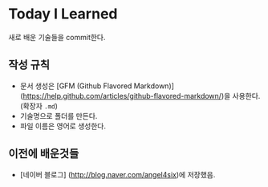 # Today I Learned
새로 배운 기술들을 commit한다.

## 작성 규칙
- 문서 생성은 [GFM (Github Flavored Markdown)] (https://help.github.com/articles/github-flavored-markdown/)을 사용한다. (확장자 `.md`)
- 기술명으로 폴더를 만든다.
- 파일 이름은 영어로 생성한다.

## 이전에 배운것들
- [네이버 블로그] (http://blog.naver.com/angel4six)에 저장했음.
